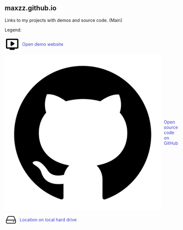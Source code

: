 ## maxzz.github.io

Links to my projects with demos and source code. (Main)

Legend:

<div style="margin-top:0.5rem; display:flex; align-items:center;gap:0.5rem; color:var(--bgColor-default, #4141d0);">
    <img src="src/assets/icons/readme/1-play.svg" />
    Open demo website
</div>

<div style="margin-top:0.5rem; display:flex; align-items:center;gap:0.5rem; color:var(--bgColor-default, #4141d0);">
    <img src="src/assets/icons/readme/2-github.svg" />
    Open source code on GitHub
</div>

<div style="margin-top:0.5rem; display:flex; align-items:center;gap:0.5rem; color:var(--bgColor-default, #4141d0);">
    <img src="src/assets/icons/readme/3-drive.svg" />
    Location on local hard drive
</div>

<!-- 
<br/>
<br/>

![](src/assets/icons/readme/1-play.svg) Open demo website

![](src/assets/icons/readme/2-github.svg) Open source code on GitHub

![](src/assets/icons/readme/3-drive.svg) Location on local hard drive 
-->
